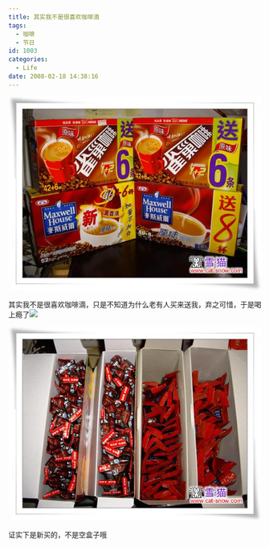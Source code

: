 ```yaml
---
title: 其实我不是很喜欢咖啡滴
tags:
  - 咖啡
  - 节日
id: 1003
categories:
  - Life
date: 2008-02-18 14:38:16
---
```


![](/images/2008/02/18_200802181441501803_6349.jpg)

其实我不是很喜欢咖啡滴，只是不知道为什么老有人买来送我，弃之可惜，于是喝上瘾了![](/images/2003/10/hehe.gif)

![](/images/2008/02/18_200802181442083105_6350.jpg)

证实下是新买的，不是空盒子哦